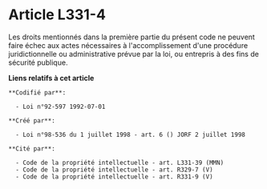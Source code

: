 # Article L331-4

Les droits mentionnés dans la première partie du présent code ne peuvent faire échec aux actes nécessaires à
l'accomplissement d'une procédure juridictionnelle ou administrative prévue par la loi, ou entrepris à des fins de sécurité
publique.

**Liens relatifs à cet article**

	**Codifié par**:

	  - Loi n°92-597 1992-07-01

	**Créé par**:

	  - Loi n°98-536 du 1 juillet 1998 - art. 6 () JORF 2 juillet 1998

	**Cité par**:

	  - Code de la propriété intellectuelle - art. L331-39 (MMN)
	  - Code de la propriété intellectuelle - art. R329-7 (V)
	  - Code de la propriété intellectuelle - art. R331-9 (V)
